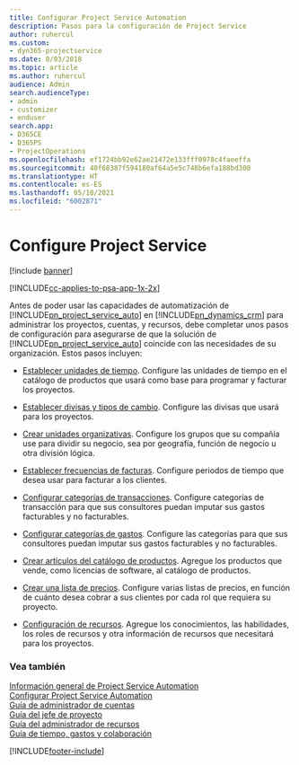 ```yaml
---
title: Configurar Project Service Automation
description: Pasos para la configuración de Project Service
author: ruhercul
ms.custom:
- dyn365-projectservice
ms.date: 8/03/2018
ms.topic: article
ms.author: ruhercul
audience: Admin
search.audienceType:
- admin
- customizer
- enduser
search.app:
- D365CE
- D365PS
- ProjectOperations
ms.openlocfilehash: ef1724bb92e62ae21472e133fff0978c4faeeffa
ms.sourcegitcommit: 40f68387f594180af64a5e5c748b6efa188bd300
ms.translationtype: HT
ms.contentlocale: es-ES
ms.lasthandoff: 05/10/2021
ms.locfileid: "6002871"
---
```

# <a name="configure-project-service"></a>Configure Project Service

[!include [banner](../includes/psa-now-project-operations.md)]

[!INCLUDE[cc-applies-to-psa-app-1x-2x](../includes/cc-applies-to-psa-app-1x-2x.md)]

Antes de poder usar las capacidades de automatización de [!INCLUDE[pn_project_service_auto](../includes/pn-project-service-auto.md)] en [!INCLUDE[pn_dynamics_crm](../includes/pn-dynamics-crm.md)] para administrar los proyectos, cuentas, y recursos, debe completar unos pasos de configuración para asegurarse de que la solución de [!INCLUDE[pn_project_service_auto](../includes/pn-project-service-auto.md)] coincide con las necesidades de su organización. Estos pasos incluyen:  
  
-   [Establecer unidades de tiempo](../psa/set-up-time-units.md). Configure las unidades de tiempo en el catálogo de productos que usará como base para programar y facturar los proyectos.  
  
-   [Establecer divisas y tipos de cambio](../psa/set-up-currencies-exchange-rates.md). Configure las divisas que usará para los proyectos.  
  
-   [Crear unidades organizativas](../psa/create-organizational-units.md). Configure los grupos que su compañía use para dividir su negocio, sea por geografía, función de negocio u otra división lógica.  
  
-   [Establecer frecuencias de facturas](../psa/set-up-invoice-frequencies.md). Configure periodos de tiempo que desea usar para facturar a los clientes.  
  
-   [Configurar categorías de transacciones](../psa/configure-transaction-categories.md). Configure categorías de transacción para que sus consultores puedan imputar sus gastos facturables y no facturables.  
  
-   [Configurar categorías de gastos](../psa/configure-expense-categories.md). Configure las categorías para que sus consultores puedan imputar sus gastos facturables y no facturables.  
  
-   [Crear artículos del catálogo de productos](../psa/create-product-catalog-items.md). Agregue los productos que vende, como licencias de software, al catálogo de productos.  
  
-   [Crear una lista de precios](../psa/create-price-list.md). Configure varias listas de precios, en función de cuánto desea cobrar a sus clientes por cada rol que requiera su proyecto.  
  
-   [Configuración de recursos](../psa/set-up-resources.md). Agregue los conocimientos, las habilidades, los roles de recursos y otra información de recursos que necesitará para los proyectos.  
  
### <a name="see-also"></a>Vea también  
 [Información general de Project Service Automation](../psa/overview.md)   
 [Configurar Project Service Automation](../psa/configure.md)   
 [Guía de administrador de cuentas](../psa/account-manager-guide.md)   
 [Guía del jefe de proyecto](../psa/project-manager-guide.md)   
 [Guía del administrador de recursos](../psa/resource-manager-guide.md)   
 [Guía de tiempo, gastos y colaboración](../psa/time-expense-collaboration-guide.md)


[!INCLUDE[footer-include](../includes/footer-banner.md)]